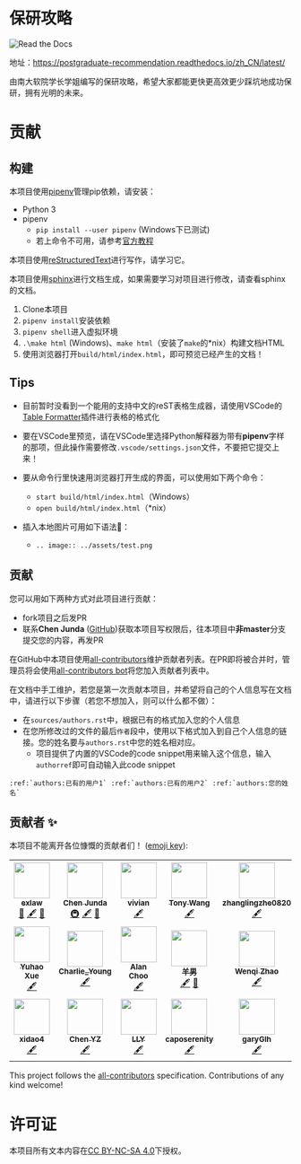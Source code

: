 # 保研攻略

![Read the Docs](https://img.shields.io/readthedocs/postgraduate-recommendation?style=flat-square)

地址：https://postgraduate-recommendation.readthedocs.io/zh_CN/latest/

由南大软院学长学姐编写的保研攻略，希望大家都能更快更高效更少踩坑地成功保研，拥有光明的未来。

# 贡献

## 构建

本项目使用[pipenv](https://pipenv.kennethreitz.org/en/latest/)管理pip依赖，请安装：

- Python 3
- pipenv
    - `pip install --user pipenv` (Windows下已测试)
    - 若上命令不可用，请参考[官方教程](https://pipenv.kennethreitz.org/en/latest/install/#installing-pipenv)

本项目使用[reStructuredText](http://www.sphinx-doc.org/en/master/usage/restructuredtext/basics.html)进行写作，请学习它。

本项目使用[sphinx](http://www.sphinx-doc.org/en/master/contents.html)进行文档生成，如果需要学习对项目进行修改，请查看sphinx的文档。

1. Clone本项目
2. `pipenv install`安装依赖
3. `pipenv shell`进入虚拟环境
4. `.\make html` (Windows)、`make html`（安装了`make`的*nix）构建文档HTML
5. 使用浏览器打开`build/html/index.html`，即可预览已经产生的文档！

## Tips

- 目前暂时没看到一个能用的支持中文的reST表格生成器，请使用VSCode的[Table Formatter](https://marketplace.visualstudio.com/items?itemName=shuworks.vscode-table-formatter)插件进行表格的格式化
- 要在VSCode里预览，请在VSCode里选择Python解释器为带有**pipenv**字样的那项，但此操作需要修改`.vscode/settings.json`文件，不要把它提交上来！
- 要从命令行里快速用浏览器打开生成的界面，可以使用如下两个命令：
    - `start build/html/index.html`（Windows）
    - `open build/html/index.html`（*nix）

- 插入本地图片可用如下语法：
    - `.. image:: ../assets/test.png`

## 贡献

您可以用如下两种方式对此项目进行贡献：

- fork项目之后发PR
- 联系**Chen Junda** ([GitHub](https://github.com/ddadaal))获取本项目写权限后，往本项目中**非master**分支提交您的内容，再发PR

在GitHub中本项目使用[all-contributors](https://allcontributors.org/en)维护贡献者列表。在PR即将被合并时，管理员将会使用[all-contributors bot](https://allcontributors.org/docs/en/bot/overview)将您加入贡献者列表中。

在文档中手工维护，若您是第一次贡献本项目，并希望将自己的个人信息写在文档中，请进行以下步骤（若您不想加入，则可以什么都不做）：

- 在`sources/authors.rst`中，根据已有的格式加入您的个人信息
- 在您所修改过的文件的最后`作者`段中，使用以下格式加入到自己个人信息的链接。您的姓名要与`authors.rst`中您的姓名相对应。
    - 项目提供了内置的VSCode的code snippet用来输入这个信息，输入`authorref`即可自动输入此code snippet

```
:ref:`authors:已有的用户1` :ref:`authors:已有的用户2` :ref:`authors:您的姓名` 
```

## 贡献者 ✨

本项目不能离开各位慷慨的贡献者们！ ([emoji key](https://allcontributors.org/docs/en/emoji-key)):

<!-- ALL-CONTRIBUTORS-LIST:START - Do not remove or modify this section -->
<!-- prettier-ignore-start -->
<!-- markdownlint-disable -->
<table>
  <tr>
    <td align="center"><a href="https://github.com/exlaw"><img src="https://avatars1.githubusercontent.com/u/32476950?v=4?s=64" width="64px;" alt=""/><br /><sub><b>exlaw</b></sub></a><br /><a href="#ideas-exlaw" title="Ideas, Planning, & Feedback">🤔</a> <a href="#content-exlaw" title="Content">🖋</a> <a href="https://github.com/NJU-SE-15-share-review/postgraduate-recommendation/pulls?q=is%3Apr+reviewed-by%3Aexlaw" title="Reviewed Pull Requests">👀</a></td>
    <td align="center"><a href="https://ddadaal.me"><img src="https://avatars0.githubusercontent.com/u/8363856?v=4?s=64" width="64px;" alt=""/><br /><sub><b>Chen Junda</b></sub></a><br /><a href="#infra-ddadaal" title="Infrastructure (Hosting, Build-Tools, etc)">🚇</a> <a href="#content-ddadaal" title="Content">🖋</a> <a href="https://github.com/NJU-SE-15-share-review/postgraduate-recommendation/pulls?q=is%3Apr+reviewed-by%3Addadaal" title="Reviewed Pull Requests">👀</a></td>
    <td align="center"><a href="https://github.com/vivian-jq"><img src="https://avatars1.githubusercontent.com/u/16713101?v=4?s=64" width="64px;" alt=""/><br /><sub><b>vivian</b></sub></a><br /><a href="#content-vivian-jq" title="Content">🖋</a></td>
    <td align="center"><a href="https://github.com/tonywang1945yes"><img src="https://avatars0.githubusercontent.com/u/31364471?v=4?s=64" width="64px;" alt=""/><br /><sub><b>Tony Wang</b></sub></a><br /><a href="#content-tonywang1945yes" title="Content">🖋</a></td>
    <td align="center"><a href="https://github.com/zhanglingzhe0820"><img src="https://avatars2.githubusercontent.com/u/24886743?v=4?s=64" width="64px;" alt=""/><br /><sub><b>zhanglingzhe0820</b></sub></a><br /><a href="#content-zhanglingzhe0820" title="Content">🖋</a></td>
    <td align="center"><a href="http://hanxinhu.github.io"><img src="https://avatars3.githubusercontent.com/u/24485000?v=4?s=64" width="64px;" alt=""/><br /><sub><b>韩新虎</b></sub></a><br /><a href="#content-hanxinhu" title="Content">🖋</a></td>
    <td align="center"><a href="http://wensun.today"><img src="https://avatars1.githubusercontent.com/u/35923278?v=4?s=64" width="64px;" alt=""/><br /><sub><b>Wen Sun</b></sub></a><br /><a href="#content-HermitSun" title="Content">🖋</a></td>
  </tr>
  <tr>
    <td align="center"><a href="https://github.com/Moonquakes"><img src="https://avatars0.githubusercontent.com/u/38858895?v=4?s=64" width="64px;" alt=""/><br /><sub><b>Yuhao Xue</b></sub></a><br /><a href="#content-Moonquakes" title="Content">🖋</a></td>
    <td align="center"><a href="https://github.com/GitOfCharlie"><img src="https://avatars1.githubusercontent.com/u/37411016?v=4?s=64" width="64px;" alt=""/><br /><sub><b>Charlie_Young</b></sub></a><br /><a href="#content-GitOfCharlie" title="Content">🖋</a></td>
    <td align="center"><a href="https://github.com/HeimingZ"><img src="https://avatars2.githubusercontent.com/u/43991780?v=4?s=64" width="64px;" alt=""/><br /><sub><b>Alan Choo</b></sub></a><br /><a href="#content-HeimingZ" title="Content">🖋</a></td>
    <td align="center"><a href="https://caesarroot.github.io/"><img src="https://avatars2.githubusercontent.com/u/35787647?v=4?s=64" width="64px;" alt=""/><br /><sub><b>羊男</b></sub></a><br /><a href="#content-CaesarRoot" title="Content">🖋</a> <a href="https://github.com/NJU-SE-15-share-review/postgraduate-recommendation/pulls?q=is%3Apr+reviewed-by%3ACaesarRoot" title="Reviewed Pull Requests">👀</a></td>
    <td align="center"><a href="https://github.com/Green-Wood"><img src="https://avatars3.githubusercontent.com/u/31267545?v=4?s=64" width="64px;" alt=""/><br /><sub><b>Wenqi Zhao</b></sub></a><br /><a href="#content-Green-Wood" title="Content">🖋</a></td>
    <td align="center"><a href="https://github.com/stormbroken"><img src="https://avatars.githubusercontent.com/u/46039728?v=4?s=64" width="64px;" alt=""/><br /><sub><b>ZhangHongYin</b></sub></a><br /><a href="#content-stormbroken" title="Content">🖋</a></td>
    <td align="center"><a href="https://www.cnblogs.com/Sparrow612"><img src="https://avatars.githubusercontent.com/u/44128608?v=4?s=64" width="64px;" alt=""/><br /><sub><b>Rongxin Cheng</b></sub></a><br /><a href="#content-Sparrow612" title="Content">🖋</a></td>
  </tr>
  <tr>
    <td align="center"><a href="https://github.com/xidao4"><img src="https://avatars.githubusercontent.com/u/47544757?v=4?s=64" width="64px;" alt=""/><br /><sub><b>xidao4</b></sub></a><br /><a href="#content-xidao4" title="Content">🖋</a></td>
    <td align="center"><a href="https://www.cnblogs.com/cpaulyz/"><img src="https://avatars.githubusercontent.com/u/43774645?v=4?s=64" width="64px;" alt=""/><br /><sub><b>Chen YZ</b></sub></a><br /><a href="#content-Cpaulyz" title="Content">🖋</a></td>
    <td align="center"><a href="https://github.com/Plutooooooo"><img src="https://avatars.githubusercontent.com/u/48237151?v=4?s=64" width="64px;" alt=""/><br /><sub><b>LLY</b></sub></a><br /><a href="#content-Plutooooooo" title="Content">🖋</a></td>
    <td align="center"><a href="https://github.com/caposerenity"><img src="https://avatars.githubusercontent.com/u/54013284?v=4?s=64" width="64px;" alt=""/><br /><sub><b>caposerenity</b></sub></a><br /><a href="#content-caposerenity" title="Content">🖋</a></td>
    <td align="center"><a href="https://github.com/garyGlh"><img src="https://avatars.githubusercontent.com/u/48237596?v=4?s=64" width="64px;" alt=""/><br /><sub><b>garyGlh</b></sub></a><br /><a href="#content-garyGlh" title="Content">🖋</a></td>
  </tr>
</table>

<!-- markdownlint-restore -->
<!-- prettier-ignore-end -->

<!-- ALL-CONTRIBUTORS-LIST:END -->

This project follows the [all-contributors](https://github.com/all-contributors/all-contributors) specification. Contributions of any kind welcome!

# 许可证

本项目所有文本内容在[CC BY-NC-SA 4.0](https://creativecommons.org/licenses/by-nc-sa/4.0/)下授权。
